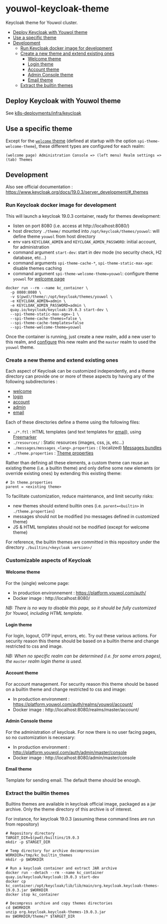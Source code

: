 # youwol-keycloak-theme

Keycloak theme for Youwol cluster.

- [Deploy Keycloak with Youwol theme](#deploy-keycloak-with-youwol-theme)
- [Use a specific theme](#use-a-specific-theme)
- [Development](#development)
    * [Run Keycloak docker image for development](#run-keycloak-docker-image-for-development)
    * [Create a new theme and extend existing ones](#create-a-new-theme-and-extend-existing-ones)
        + [Welcome theme](#welcome-theme)
        + [Login theme](#login-theme)
        + [Account theme](#account-theme)
        + [Admin Console theme](#admin-console-theme)
        + [Email theme](#email-theme)
    * [Extract the builtin themes](#extract-the-builtin-themes)

## Deploy Keycloak with Youwol theme

See [k8s-deployments/infra/keycloak](https://github.com/youwol/k8s-deployments/blob/nevado-tres-cruces/infra/keycloak/README.md)

## Use a specific theme

Except for the [`welcome` theme](#welcome-theme) (defined at startup with the option `spi-theme-welcome-theme`),
these different types are configured for each realm:

`(welcome page) Administration Console => (left menu) Realm settings => (tab) Themes`

## Development

Also see official documentation : https://www.keycloak.org/docs/19.0.3/server_development/#_themes

### Run Keycloak docker image for development

This will launch a keycloak 19.0.3 container, ready for themes development:

* listen on port 8080 (i.e. access at http://localhost:8080/)
* host directory `./theme/` mounted into `/opt/keycloak/themes/youwol`: will define theme `youwol` from host directory
* env vars `KEYCLOAK_ADMIN` and `KEYCLOAK_ADMIN_PASSWORD`: initial account, for administration
* command argument `start-dev`: start in dev mode (no security check, H2 database, etc…)
* command arguments `spi-theme-cache-*`, `spi-theme-static-max-age`: disable themes caching
* command argument `spi-theme-welcome-theme=youwol`: configure theme `youwol` for [welcome page](#welcome-theme)

```shell
docker run --rm --name kc_container \
  -p 8080:8080 \
  -v $(pwd)/theme/:/opt/keycloak/themes/youwol \
  -e KEYCLOAK_ADMIN=admin \
  -e KEYCLOAK_ADMIN_PASSWORD=admin \
  quay.io/keycloak/keycloak:19.0.3 start-dev \
  --spi-theme-static-max-age=-1 \
  --spi-theme-cache-themes=false \
  --spi-theme-cache-templates=false
  --spi-theme-welcome-theme=youwol
```

Once the container is running, just create a new realm, add a new user to this realm,
and [configure](#use-a-specific-theme)
this new realm and the `master` realm to used the `youwol` theme.

### Create a new theme and extend existing ones

Each aspect of Keycloak can be customized independently, and a theme directory can provide one or more of these
aspects by having any of the following subdirectories :

- [welcome](#welcome-theme)
- [login](#login-theme)
- [account](#account-theme)
- [admin](#admin-console-theme)
- [email](#email-theme)

Each of these directories define a theme using the following files:

* `./*.ftl` : HTML templates (and text templates for [email](#email-theme)),
  using [Freemarker](https://freemarker.apache.org)
* `./resources/` : Static resources (images, css, js, etc…)
* `./messages/messages_<lang>.properties` : (
  localized) [Messages bundles](https://www.keycloak.org/docs/19.0.3/server_development/#messages)
* `./theme.properties` : [Theme properties](https://www.keycloak.org/docs/19.0.3/server_development/#theme-properties)

Rather than defining all these elements, a custom theme can reuse an existing theme (i.e. a builtin theme) and only
define some new elements (or override existing ones) by extending this existing theme:

```properties
# In theme.properties
parent = <existing theme>
```

To facilitate customization, reduce maintenance, and limit security risks:

* new themes should extend builtin ones (i.e. `parent=<builtin>` in `./theme.properties`)
* messages should not be modified (no messages defined in customized theme)
* JS & HTML templates should not be modified (except for welcome theme)

For reference, the builtin themes are committed in this repository under the directory `./builtins/<keycloak version>/`

### Customizable aspects of Keycloak

#### Welcome theme

For the (single) welcome page:

* In production environnement : https://platform.youwol.com/auth/
* Docker image : http://localhost:8080/

*NB: There is no way to disable this page, so it should be fully customized for Youwol, including HTML template.*

#### Login theme

For login, logout, OTP input, errors, etc. Try out these various actions.
For security reason this theme should be based on a builtin theme and change restricted to css and image.

*NB: When no specific realm can be determined (i.e. for some errors pages), the `master` realm login theme is used.*

#### Account theme

For account management. For security reason this theme should be based on a builtin theme and change restricted to
css and image:

* In production environment : https://platform.youwol.com/auth/realms/youwol/account/
* Docker image : http://localhost:8080/realms/master/account/

#### Admin Console theme

For the administration of keycloak. For now there is no user facing pages, so no customization is necessary:

* In production environment : http://platform.youwol.com/auth/admin/master/console
* Docker image : http://localhost:8080/admin/master/console

#### Email theme

Template for sending email. The default theme should be enough.

### Extract the builtin themes

Builtins themes are available in keycloak official image, packaged as a jar archive. Only the theme directory of
this archive is of interest.

For instance, for keycloak 19.0.3 (assuming these command lines are run from repository)

```shell
# Repository directory
TARGET_DIR=$(pwd)/builtins/19.0.3
mkdir -p $TARGET_DIR

# Temp directory for archive decompression
WORKDIR=/tmp/kc_builtin_themes
mkdir -p $WORKDIR

# Run a keycloak container and extract JAR archive
docker run --detach --rm --name kc_container quay.io/keycloak/keycloak:19.0.3 start-dev
docker cp kc_container:/opt/keycloak/lib/lib/main/org.keycloak.keycloak-themes-19.0.3.jar $WORKDIR
docker stop kc_container

# Decompress archive and copy themes directories
cd $WORKDIR
unzip org.keycloak.keycloak-themes-19.0.3.jar
mv $WORKDIR/theme/* $TARGET_DIR
```
